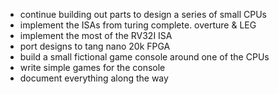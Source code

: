 * continue building out parts to design a series of small CPUs
* implement the ISAs from turing complete. overture & LEG
* implement the most of the RV32I ISA
* port designs to tang nano 20k FPGA
* build a small fictional game console around one of the CPUs
* write simple games for the console
* document everything along the way